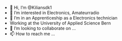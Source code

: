 - 👋 Hi, I’m @Kiliansdk1
- 👀 I’m interested in Electronics, Amateurradio
- 🌱 I’m in an Apprenticeship as a Electronics technician
- Working at the University of Applied Science Bern
- 💞️ I’m looking to collaborate on ...
- 📫 How to reach me ...

<!---
- 👋 Hi, I’m @Kiliansdk1
- 👀 I’m interested in Electronics, Amateurradio
- 🌱 I’m currently learning ...
- 💞️ I’m looking to collaborate on ...
- 📫 How to reach me ...
Kiliansdk1/Kiliansdk1 is a ✨ special ✨ reposi  tory because its `README.md` (this file) appears on your GitHub profile.
You can click the Preview link to take a look at your changes.
--->
